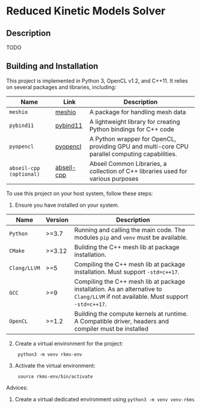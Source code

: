 # Reduced Kinetic Models Solver

## Description
TODO

## Building and Installation

This project is implemented in Python 3, OpenCL v1.2, and C++11. It relies on several packages and libraries, including:

| Name                    | Link                                                            | Description                                                                                    |
| ----------------------- | --------------------------------------------------------------- | ---------------------------------------------------------------------------------------------- |
| `meshio`                | [meshio](https://github.com/nschloe/meshio "meshio")            | A package for handling mesh data                                                               |
| `pybind11`              | [pybind11](https://github.com/pybind/pybind11 "pybind11")       | A lightweight library for creating Python bindings for C++ code                                |
| `pyopencl `             | [pyopencl](https://github.com/inducer/pyopencl "PyOpenCL")      | A Python wrapper for OpenCL, providing GPU and multi-core CPU parallel computing capabilities. |
| `abseil-cpp (optional)` | [abseil-cpp](https://github.com/abseil/abseil-cpp "abseil-cpp") | Abseil Common Libraries, a collection of C++ libraries used for various purposes               |

To use this project on your host system, follow these steps:

1. Ensure you have installed on your system.

| Name         | Version | Description                                                                                                                        |
| ------------ | ------- | ---------------------------------------------------------------------------------------------------------------------------------- |
| `Python`     | >=3.7   | Running and calling the main code. The modules `pip` and `venv` must be available.                                                   |
| `CMake `     | >=3.12  | Building the C++ mesh lib at package installation.                                                                                 |
| `Clang/LLVM` | >=5     | Compiling the C++ mesh lib at package installation. Must support `-std=c++17`.                                                     |
| `GCC`        | >=9     | Compiling the C++ mesh lib at package installation. As an alternative to `Clang/LLVM` if not available. Must support `-std=c++17`. |
| `OpenCL`     | >=1.2   | Building the compute kernels at runtime. A Compatible driver, headers and compiler must be installed                               |

<!-- 1. Clone the project repository from GitHub:
 
        git clone https://github.com/p-gerhard/rkms.git -->
       
2. Create a virtual environment for the project:
   
        python3 -m venv rkms-env
        
3. Activate the virtual environment:

        source rkms-env/bin/activate
  
Advices:
  1. Create a virtual dedicated environment using `python3 -m venv venv-rkms`


